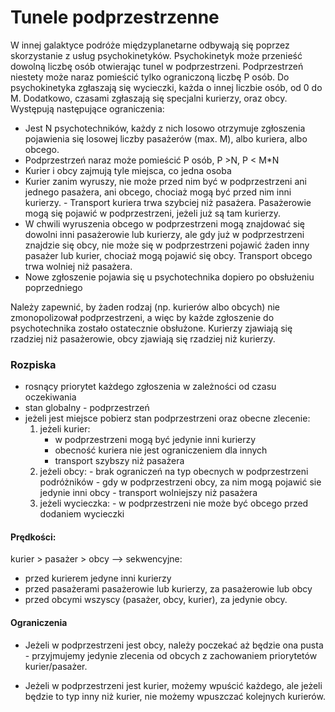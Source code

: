 # Tunele podprzestrzenne
W innej galaktyce podróże międzyplanetarne odbywają się poprzez skorzystanie z usług psychokinetyków. Psychokinetyk może przenieść dowolną liczbę osób otwierając tunel w podprzestrzeni. Podprzestrzeń niestety może naraz pomieścić tylko ograniczoną liczbę P osób. Do psychokinetyka zgłaszają się wycieczki, każda o innej liczbie osób, od 0 do M. Dodatkowo, czasami zgłaszają się specjalni kurierzy, oraz obcy. Występują następujące ograniczenia:

- Jest N psychotechników, każdy z nich losowo otrzymuje zgłoszenia pojawienia się losowej liczby pasażerów (max. M), albo kuriera, albo obcego.
- Podprzestrzeń naraz może pomieścić P osób, P >N, P < M*N
- Kurier i obcy zajmują tyle miejsca, co jedna osoba
- Kurier zanim wyruszy, nie może przed nim być w podprzestrzeni ani jednego pasażera, ani obcego, chociaż mogą być przed nim inni kurierzy. - Transport kuriera trwa szybciej niż pasażera. Pasażerowie mogą się pojawić w podprzestrzeni, jeżeli już są tam kurierzy.
- W chwili wyruszenia obcego w podprzestrzeni mogą znajdować się dowolni inni pasażerowie lub kurierzy, ale gdy już w podprzestrzeni znajdzie się obcy, nie może się w podprzestrzeni pojawić żaden inny pasażer lub kurier, chociaż mogą pojawić się obcy. Transport obcego trwa wolniej niż pasażera.
- Nowe zgłoszenie pojawia się u psychotechnika dopiero po obsłużeniu poprzedniego


Należy zapewnić, by żaden rodzaj (np. kurierów albo obcych) nie zmonopolizował podprzestrzeni, a więc by każde zgłoszenie do psychotechnika zostało ostatecznie obsłużone. Kurierzy zjawiają się rzadziej niż pasażerowie, obcy zjawiają się rzadziej niż kurierzy.

### Rozpiska
 - rosnący priorytet każdego zgłoszenia w zależności od czasu oczekiwania
 - stan globalny - podprzestrzeń
 - jeżeli jest miejsce pobierz stan podprzestrzeni oraz obecne zlecenie:
    1. jeżeli kurier:
	   - w podprzestrzeni mogą być jedynie inni kurierzy
	   - obecność kuriera nie jest ograniczeniem dla innych
	   - transport szybszy niż pasażera
	 2. jeżeli obcy:
	   - brak ograniczeń na typ obecnych w podprzestrzeni podróżników
	   - gdy w podprzestrzeni obcy, za nim mogą pojawić sie jedynie inni obcy
	   - transport wolniejszy niż pasażera
	 3. jeżeli wycieczka:
	   - w podprzestrzeni nie może być obcego przed dodaniem wycieczki
	   
#### Prędkości:
   kurier > pasażer > obcy --> sekwencyjne:
   - przed kurierem jedyne inni kurierzy
   - przed pasażerami pasażerowie lub kurierzy, za pasażerowie lub obcy
   - przed obcymi wszyscy (pasażer, obcy, kurier), za jedynie obcy.
#### Ograniczenia
- Jeżeli w podprzestrzeni jest obcy, należy poczekać aż będzie ona pusta - przyjmujemy
       jedynie zlecenia od obcych z zachowaniem priorytetów kurier/pasażer.
       
- Jeżeli w podprzestrzeni jest kurier, możemy wpuścić każdego, ale jeżeli
       będzie to typ inny niż kurier, nie możemy wpuszczać kolejnych kurierów.
